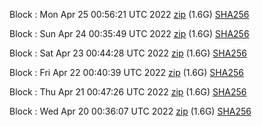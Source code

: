 Block [](https://testnet-insight.dashevo.org/insight/block/): Mon Apr 25 00:56:21 UTC 2022 [zip](https://dash-bootstrap.ams3.digitaloceanspaces.com/testnet/2022-04-25/bootstrap.dat.zip) (1.6G) [SHA256](https://dash-bootstrap.ams3.digitaloceanspaces.com/testnet/2022-04-25/sha256.txt)

Block [](https://testnet-insight.dashevo.org/insight/block/): Sun Apr 24 00:35:49 UTC 2022 [zip](https://dash-bootstrap.ams3.digitaloceanspaces.com/testnet/2022-04-24/bootstrap.dat.zip) (1.6G) [SHA256](https://dash-bootstrap.ams3.digitaloceanspaces.com/testnet/2022-04-24/sha256.txt)

Block [](https://testnet-insight.dashevo.org/insight/block/): Sat Apr 23 00:44:28 UTC 2022 [zip](https://dash-bootstrap.ams3.digitaloceanspaces.com/testnet/2022-04-23/bootstrap.dat.zip) (1.6G) [SHA256](https://dash-bootstrap.ams3.digitaloceanspaces.com/testnet/2022-04-23/sha256.txt)

Block [](https://testnet-insight.dashevo.org/insight/block/): Fri Apr 22 00:40:39 UTC 2022 [zip](https://dash-bootstrap.ams3.digitaloceanspaces.com/testnet/2022-04-22/bootstrap.dat.zip) (1.6G) [SHA256](https://dash-bootstrap.ams3.digitaloceanspaces.com/testnet/2022-04-22/sha256.txt)

Block [](https://testnet-insight.dashevo.org/insight/block/): Thu Apr 21 00:47:26 UTC 2022 [zip](https://dash-bootstrap.ams3.digitaloceanspaces.com/testnet/2022-04-21/bootstrap.dat.zip) (1.6G) [SHA256](https://dash-bootstrap.ams3.digitaloceanspaces.com/testnet/2022-04-21/sha256.txt)

Block [](https://testnet-insight.dashevo.org/insight/block/): Wed Apr 20 00:36:07 UTC 2022 [zip](https://dash-bootstrap.ams3.digitaloceanspaces.com/testnet/2022-04-20/bootstrap.dat.zip) (1.6G) [SHA256](https://dash-bootstrap.ams3.digitaloceanspaces.com/testnet/2022-04-20/sha256.txt)
